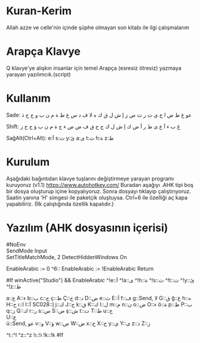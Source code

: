 # Kuran-Kerim
Allah azze ve celle'nin içinde şüphe olmayan son kitabı ile ilgi çalışmalarım

# Arapça Klavye 
Q klavye'ye alışkın insanlar için temel Arapça (esresiz ötresiz) yazmaya yarayan yazılımcık.(script)

# Kullanım
Sade:
عو غ ظ ض ا خ ي ت ر ث ص ز
 إ ش ل ق ك ه لا ف د س ع 
  ط ة م ن ب و ج ح ذ

Shift:
غ ب ء آ ع ى ط ر أ ض ك
 إ ش ل ك ج ح ق ف ض ص ء
  ج ة م ن ب ؤ ج خ ز

SağAlt(Ctrl+Alt):
e:آ s:ث y:ئ a:ى t:ث h:ة z:ظ  



# Kurulum
Aşağıdaki bağıntıdan klavye tuşlarını değiştirmeye yarayan programı kuruyoruz (v1.1)
https://www.autohotkey.com/
Buradan aşağıyı .AHK tipi boş bir dosya oluşturup 
içine kopyalıyoruz. Sonra dosyayı tıklayıp çalıştırıyoruz.
Saatin yanına 'H' simgesi ile paketçik oluştuysa. 
Ctrl+6 ile özelliği aç kapa yapabiliriz.
(İlk çalıştığında özellik kapalıdır.) 


# Yazılım (AHK dosyasının içerisi)
#NoEnv  
SendMode Input  
SetTitleMatchMode, 2
DetectHiddenWindows On

EnableArabic := 0
^6:: 
EnableArabic := !EnableArabic 
Return

#If winActive("Studio") && EnableArabic
^!e::آ
^!a::ى
^!h::ة
^!s::ث
^!t::ث
^!y::ئ
^!z::ظ

a::ع
A::ء
b::ب
c::ج
ç::ط
Ç::ج
d::د
D::ض
e::ث
E::أ
f::ف
g::Send, لا
G::ق
ğ::غ
h::ه
H::ح
ı::ا
I::آ
SC028::إ
j::ك
J::ج
k::ق
K::ك
l::ل
m::م
n::ن
o::ض
O::ء
ö::ة
p::ظ
P::ب
q::ز
Q::ك
r::ر
s::س
S::ص
ş::ش
t::ت 
T::ط
u::خ     
U::ع      
ü::Send, عو
v::و
V::ؤ
w::ص
W::ض
x::ح
X::خ
y::ي
Y::ى
z::ذ
Z::ز

^l::^l
^z::^z
!ı::!ı
!k::!k
#If
